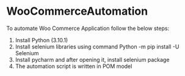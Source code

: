 # WooCommerceAutomation
To automate Woo Commerce Application follow the below steps:
1. Install Python (3.10.1)
2. Install selenium libraries using command Python -m pip install -U Selenium  
3. Install pycharm and after opening it, install selenium package
4. The automation script is written in POM model
